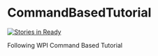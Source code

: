 CommandBasedTutorial
====================

[![Stories in Ready](https://badge.waffle.io/mike-r/CommandBasedTutorial.svg?label=ready&title=Ready)](http://waffle.io/mike-r/CommandBasedTutorial) 

Following WPI Command Based Tutorial
